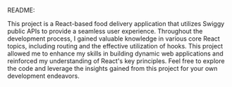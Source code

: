 README:

This project is a React-based food delivery application that utilizes Swiggy public APIs to provide a seamless user experience. Throughout the development process, I gained valuable knowledge in various core React topics, including routing and the effective utilization of hooks. This project allowed me to enhance my skills in building dynamic web applications and reinforced my understanding of React's key principles. Feel free to explore the code and leverage the insights gained from this project for your own development endeavors.
